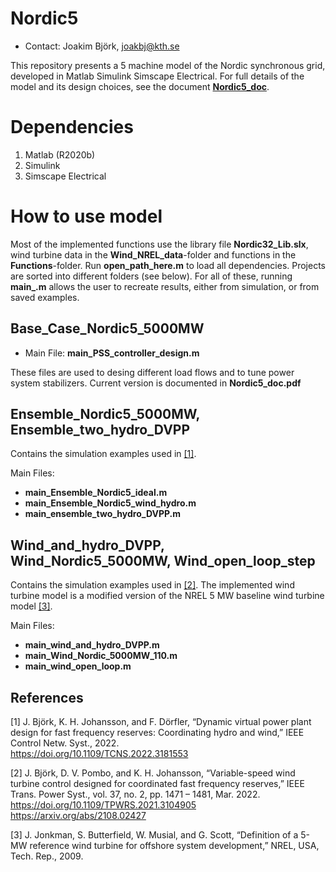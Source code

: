 # Nordic5
* Contact: Joakim Björk, joakbj@kth.se

This repository presents a 5 machine model of the Nordic synchronous grid, developed in Matlab Simulink Simscape Electrical. For full details of the model and its design choices, see the document **[Nordic5_doc](Nordic5_doc.pdf)**.

# Dependencies
1. Matlab (R2020b)
2. Simulink 
3. Simscape Electrical

# How to use model

Most of the implemented functions use the library file **Nordic32_Lib.slx**, wind turbine data in the **Wind_NREL_data**-folder and functions in the **Functions**-folder. Run **open_path_here.m** to load all dependencies. Projects are sorted into different folders (see below). For all of these, running **main_.m** allows the user to recreate results, either from simulation, or from saved examples.

## Base_Case_Nordic5_5000MW

- Main File: **main_PSS_controller_design.m**

These files are used to desing different load flows and to tune power system stabilizers. Current version is documented in **Nordic5_doc.pdf**

## Ensemble_Nordic5_5000MW, Ensemble_two_hydro_DVPP

Contains the simulation examples used in [[1]](#1).

Main Files: 

- **main_Ensemble_Nordic5_ideal.m** 
- **main_Ensemble_Nordic5_wind_hydro.m**
- **main_ensemble_two_hydro_DVPP.m**

## Wind_and_hydro_DVPP, Wind_Nordic5_5000MW, Wind_open_loop_step

Contains the simulation examples used in [[2]](#2). The implemented wind turbine model is a modified version of the NREL 5 MW baseline wind turbine model [[3]](#3).

Main Files: 

- **main_wind_and_hydro_DVPP.m** 
- **main_Wind_Nordic_5000MW_110.m**
- **main_wind_open_loop.m**

## References
<a id="1">[1]</a> 
J. Björk, K. H. Johansson, and F. Dörfler, “Dynamic virtual power plant design for fast frequency reserves: Coordinating hydro and wind,” IEEE Control Netw. Syst., 2022. 
<br />
https://doi.org/10.1109/TCNS.2022.3181553


<a id="2">[2]</a> 
J. Björk, D. V. Pombo, and K. H. Johansson, “Variable-speed wind turbine control designed for coordinated fast frequency reserves,” IEEE Trans. Power Syst., vol. 37, no. 2, pp. 1471 – 1481, Mar. 2022. 
<br />
https://doi.org/10.1109/TPWRS.2021.3104905
<br />
https://arxiv.org/abs/2108.02427


<a id="3">[3]</a> 
J. Jonkman, S. Butterfield, W. Musial, and G. Scott, “Definition of a 5-MW reference wind turbine for offshore system development,” NREL, USA, Tech. Rep., 2009.
